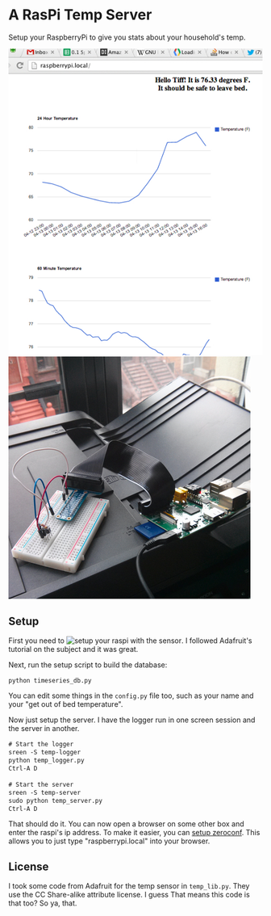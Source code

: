 # A RasPi Temp Server

Setup your RaspberryPi to give you stats about your household's temp.

![raspi interface](/images/server_screenshot.jpg "Screenshot")
![raspi hardware](/images/raspi.jpg "Hardware")

## Setup
First you need to ![setup your raspi with the sensor](http://learn.adafruit.com/adafruits-raspberry-pi-lesson-11-ds18b20-temperature-sensing). I followed Adafruit's tutorial on the subject and it was great.

Next, run the setup script to build the database:

```
python timeseries_db.py
```

You can edit some things in the `config.py` file too, such as your name and your "get out of bed temperature".

Now just setup the server. I have the logger run in one screen session and the server in another.

```
# Start the logger
sreen -S temp-logger
python temp_logger.py
Ctrl-A D

# Start the server
sreen -S temp-server
sudo python temp_server.py
Ctrl-A D
```

That should do it. You can now open a browser on some other box and enter the raspi's ip address. To make it easier, you can [setup zeroconf](http://www.raspberrypi.org/phpBB3/viewtopic.php?f=66&t=18207). This allows you to just type "raspberrypi.local" into your browser.

## License
I took some code from Adafruit for the temp sensor in `temp_lib.py`. They use the CC Share-alike attribute license. I guess That means this code is that too? So ya, that.
